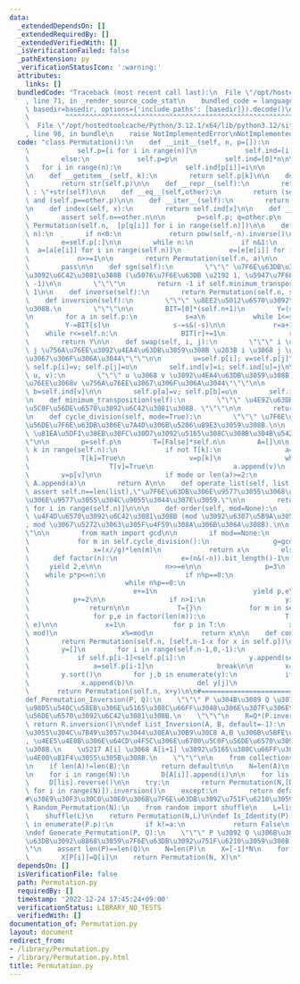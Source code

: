 ```yaml
---
data:
  _extendedDependsOn: []
  _extendedRequiredBy: []
  _extendedVerifiedWith: []
  _isVerificationFailed: false
  _pathExtension: py
  _verificationStatusIcon: ':warning:'
  attributes:
    links: []
  bundledCode: "Traceback (most recent call last):\n  File \"/opt/hostedtoolcache/Python/3.12.1/x64/lib/python3.12/site-packages/onlinejudge_verify/documentation/build.py\"\
    , line 71, in _render_source_code_stat\n    bundled_code = language.bundle(stat.path,\
    \ basedir=basedir, options={'include_paths': [basedir]}).decode()\n          \
    \         ^^^^^^^^^^^^^^^^^^^^^^^^^^^^^^^^^^^^^^^^^^^^^^^^^^^^^^^^^^^^^^^^^^^^^^^^^^^^^^^^^\n\
    \  File \"/opt/hostedtoolcache/Python/3.12.1/x64/lib/python3.12/site-packages/onlinejudge_verify/languages/python.py\"\
    , line 96, in bundle\n    raise NotImplementedError\nNotImplementedError\n"
  code: "class Permutation():\n    def __init__(self, n, p=[]):\n        if p==[]:\n\
    \            self.p=[i for i in range(n)]\n            self.ind=[i for i in range(n)]\n\
    \        else:\n            self.p=p\n            self.ind=[0]*n\n\n         \
    \   for i in range(n):\n                self.ind[p[i]]=i\n\n        self.n=n\n\
    \n    def __getitem__(self, k):\n        return self.p[k]\n\n    def __str__(self):\n\
    \        return str(self.p)\n\n    def __repr__(self):\n        return \"[Permutation]\
    \ : \"+str(self)\n\n    def __eq__(self,other):\n        return (self.n==other.n)\
    \ and (self.p==other.p)\n\n    def __iter__(self):\n        return iter(self.p)\n\
    \n    def index(self, x):\n        return self.ind[x]\n\n    def __mul__(self,other):\n\
    \        assert self.n==other.n\n\n        p=self.p; q=other.p\n        return\
    \ Permutation(self.n,  [p[q[i]] for i in range(self.n)])\n\n    def __pow__(self,\
    \ n):\n        if n<0:\n            return pow(self,-n).inverse()\n\n        a=list(range(self.n))\n\
    \        e=self.p[:]\n\n        while n:\n            if n&1:\n              \
    \  a=[a[e[i]] for i in range(self.n)]\n            e=[e[e[i]] for i in range(self.n)]\n\
    \            n>>=1\n\n        return Permutation(self.n, a)\n\n    def __truediv__(self,other):\n\
    \        pass\n\n    def sgn(self):\n        \"\"\" \u7F6E\u63DB\u306E\u7B26\u53F7\
    \u3092\u6C42\u3081\u308B (\u5076\u7F6E\u63DB \u2192 1, \u5947\u7F6E\u63DB \u2192\
    \ -1)\n\n        \"\"\"\n        return -1 if self.minimum_transposition()%2 else\
    \ 1\n\n    def inverse(self):\n        return Permutation(self.n, self.ind)\n\n\
    \    def inversion(self):\n        \"\"\" \u8EE2\u5012\u6570\u3092\u6C42\u3081\
    \u308B.\n        \"\"\"\n\n        BIT=[0]*(self.n+1)\n        Y=(self.n*(self.n-1))//2\n\
    \n        for a in self.p:\n            s=a\n            while 1<=s:\n       \
    \         Y-=BIT[s]\n                s-=s&(-s)\n\n            r=a+1\n        \
    \    while r<=self.n:\n                BIT[r]+=1\n                r+=r&(-r)\n\
    \        return Y\n\n    def swap(self, i, j):\n        \"\"\" i \u756A\u76EE\u3068\
    \ j \u756A\u76EE\u3092\u4EA4\u63DB\u3059\u308B \u203B i \u3068 j \u3092\u4EA4\u63DB\
    \u3067\u306F\u306A\u3044\"\"\"\n\n        u=self.p[i]; v=self.p[j]\n\n       \
    \ self.p[i]=v; self.p[j]=u\n        self.ind[v]=i; self.ind[u]=j\n\n    def transposition(self,\
    \ u, v):\n        \"\"\" u \u3068 v \u3092\u4EA4\u63DB\u3059\u308B \u203B u \u756A\
    \u76EE\u3068v \u756A\u76EE\u3067\u306F\u306A\u3044\"\"\"\n\n        a=self.ind[u];\
    \ b=self.ind[v]\n\n        self.p[a]=v; self.p[b]=u\n        self.ind[u]=b; self.ind[v]=a\n\
    \n    def minimum_transposition(self):\n        \"\"\" \u4E92\u63DB\u306E\u6700\
    \u5C0F\u56DE\u6570\u3092\u6C42\u3081\u308B. \"\"\"\n\n        return self.n-len(self.cycle_division())\n\
    \n    def cycle_division(self, mode=True):\n        \"\"\" \u7F6E\u63DB\u3092\u5DE1\
    \u56DE\u7F6E\u63DB\u306E\u7A4D\u306B\u5206\u89E3\u3059\u308B.\n\n        mode:\
    \ \u81EA\u5DF1\u30EB\u30FC\u30D7\u3092\u5165\u308C\u308B\u304B\u5426\u304B\"\"\
    \"\n\n        p=self.p\n        T=[False]*self.n\n        A=[]\n\n        for\
    \ k in range(self.n):\n            if not T[k]:\n                a=[k]\n\n   \
    \             T[k]=True\n                v=p[k]\n                while v!=k:\n\
    \                    T[v]=True\n                    a.append(v)\n            \
    \        v=p[v]\n\n                if mode or len(a)>=2:\n                   \
    \ A.append(a)\n        return A\n\n    def operate_list(self, list):\n       \
    \ assert self.n==len(list),\"\u7F6E\u63DB\u306E\u9577\u3055\u3068\u30EA\u30B9\u30C8\
    \u306E\u9577\u3055\u304C\u9055\u3044\u307E\u3059.\"\n\n        return [list[self.ind[i]]\
    \ for i in range(self.n)]\n\n\n    def order(self, mod=None):\n        \"\"\"\
    \ \u4F4D\u6570\u3092\u6C42\u3081\u308B (mod \u3092\u6307\u5B9A\u3059\u308B\u3068\
    , mod \u3067\u5272\u3063\u305F\u4F59\u308A\u306B\u306A\u308B).\n\n        \"\"\
    \"\n\n        from math import gcd\n\n        if mod==None:\n            x=1\n\
    \            for m in self.cycle_division():\n                g=gcd(x,len(m))\n\
    \                x=(x//g)*len(m)\n            return x\n        else:\n      \
    \      def factor(n):\n                e=(n&(-n)).bit_length()-1\n           \
    \     yield 2,e\n\n                n>>=e\n\n                p=3\n            \
    \    while p*p<=n:\n                    if n%p==0:\n                        e=0\n\
    \                        while n%p==0:\n                            n//=p\n  \
    \                          e+=1\n                        yield p,e\n         \
    \           p+=2\n\n                if n>1:\n                    yield n,1\n \
    \               return\n\n            T={}\n            for m in self.cycle_division():\n\
    \                for p,e in factor(len(m)):\n                    T[p]=max(T.get(p,0),\
    \ e)\n\n            x=1\n            for p in T:\n                x*=pow(p, T[p],\
    \ mod)\n                x%=mod\n            return x\n\n    def conjugate(self):\n\
    \        return Permutation(self.n, [self.n-1-x for x in self.p])\n\n    def next(self):\n\
    \        y=[]\n        for i in range(self.n-1,0,-1):\n            y.append(self.p[i])\n\
    \            if self.p[i-1]<self.p[i]:\n                y.append(self.p[i-1])\n\
    \                a=self.p[i-1]\n                break\n\n        x=self.p[:i-1]\n\
    \        y.sort()\n        for j,b in enumerate(y):\n            if a<b:\n   \
    \             x.append(b)\n                del y[j]\n                break\n \
    \       return Permutation(self.n, x+y)\n\n#=================================================\n\
    def Permutation_Inversion(P, Q):\n    \"\"\" P \u304B\u3089 Q \u3078\u96A3\u63A5\
    \u9805\u540C\u58EB\u306E\u5165\u308C\u66FF\u3048\u306E\u307F\u306E\u6700\u5C0F\
    \u56DE\u6570\u3092\u6C42\u3081\u308B.\n    \"\"\"\n    R=Q*(P.inverse())\n   \
    \ return R.inversion()\n\ndef List_Inversion(A, B, default=-1):\n    \"\"\"\u9577\
    \u3055\u304C\u7B49\u3057\u3044\u30EA\u30B9\u30C8 A,B \u306B\u5BFE\u3057\u3066\
    , \u4EE5\u4E0B\u306E\u64CD\u4F5C\u306E\u6700\u5C0F\u56DE\u6570\u3092\u6C42\u3081\
    \u308B.\n    \u5217 A[i] \u3068 A[i+1] \u3092\u5165\u308C\u66FF\u3048, B \u3068\
    \u4E00\u81F4\u3055\u305B\u308B.\n    \"\"\"\n\n    from collections import defaultdict\n\
    \n    if len(A)!=len(B):\n        return default\n\n    N=len(A)\n    D=defaultdict(list)\n\
    \n    for i in range(N):\n        D[A[i]].append(i)\n\n    for lis in D:\n   \
    \     D[lis].reverse()\n\n    try:\n        return Permutation(N,[D[B[i]].pop()\
    \ for i in range(N)]).inversion()\n    except:\n        return default\n\n#=================================================\n\
    #\u30E9\u30F3\u30C0\u30E0\u306B\u7F6E\u63DB\u3092\u751F\u6210\u3059\u308B.\ndef\
    \ Random_Permutation(N):\n    from random import shuffle\n    L=list(range(N))\n\
    \    shuffle(L)\n    return Permutation(N,L)\n\ndef Is_Identity(P):\n    for k,a\
    \ in enumerate(P.p):\n        if k!=a:\n            return False\n    return True\n\
    \ndef Generate_Permutation(P, Q):\n    \"\"\" P \u3092 Q \u306B\u3059\u308B\u5909\
    \u63DB\u3092\u8868\u3059\u7F6E\u63DB\u3092\u751F\u6210\u3059\u308B.\n\n    \"\"\
    \"\n    assert len(P)==len(Q)\n    N=len(P)\n    X=[-1]*N\n    for i in range(N):\n\
    \        X[P[i]]=Q[i]\n    return Permutation(N, X)\n"
  dependsOn: []
  isVerificationFile: false
  path: Permutation.py
  requiredBy: []
  timestamp: '2022-12-24 17:45:24+09:00'
  verificationStatus: LIBRARY_NO_TESTS
  verifiedWith: []
documentation_of: Permutation.py
layout: document
redirect_from:
- /library/Permutation.py
- /library/Permutation.py.html
title: Permutation.py
---
```

